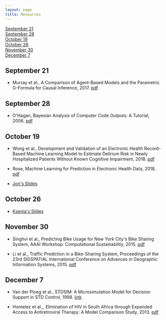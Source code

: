 ```yaml
---
layout: page
title: Resources
---
```


[September 21](#sept21)  
[September 28](#sept28)  
[October 19](#oct19)  
[October 26](#oct26)  
[November 30](#nov30)  
[December 7](#dec7)

<a id="sept21"></a>   

## September 21

  -  Murray et al., A Comparison of Agent-Based Models and the Parametric G-Formula for Causal Inference, 2017. [pdf](/SMWG/docs/papers/murray2017.pdf) 

<a id="sept28"></a>  

## September 28

  -  O'Hagan, Bayesian Analysis of Computer Code Outputs: A Tutorial, 2006. [pdf](/SMWG/docs/papers/ohagan2006.pdf)


<a id="oct19"></a>  

## October 19

  - Wong et al., Development and Validation of an Electronic Health Record-Based Machine Learning Model to Estimate Delirium Risk in Newly Hospitalized Patients Without Known Cognitive Impairment, 2018. [pdf](/SMWG/docs/papers/wong2018.pdf)  
  - Rose, Machine Learning for Prediction in Electronic Health Data, 2018. [pdf](/SMWG/docs/papers/rose2018.pdf)  

  - [Jon's Slides](/SMWG/docs/slides/jonslides.pdf)

<a id="oct26"></a>  

## October 26

  - [Ksenia's Slides](/SMWG/docs/slides/Zero_inflated_output_present.pdf)

<a id="nov30"></a>

## November 30

  - Singhvi et al., Predicting Bike Usage for New York City's Bike Sharing System, AAAI Workshop: Computational Sustainability, 2015. [pdf](/SMWG/docs/papers/singhvi2015.pdf)  

  - Li et al., Traffic Prediction in a Bike-Sharing System, Proceedings of the 23rd SIGSPATIAL International Conference on Advances in Geographic Information Systems, 2015. [pdf](/SMWG/docs/papers/li2015.pdf)

<a id="dec7"></a>

## December 7

  - Van der Ploeg et al., STDSIM: A Microsimulation Model for Decision Support in STD Control, 1998. [link](https://www.jstor.org/stable/25062378?seq=1#page_scan_tab_contents)  

  - Hontelez et al.,, Elimination of HIV in South Africa through Expanded Access to Antiretroviral Therapy: A Model Comparison Study, 2013. [pdf](/SMWG/docs/papers/hontelez2013.pdf)  

